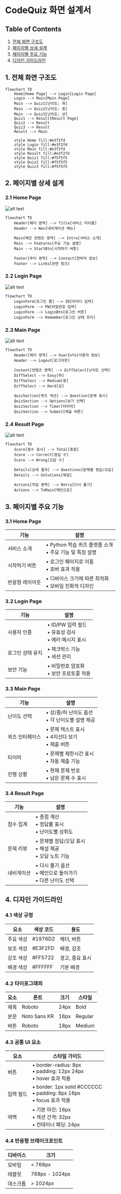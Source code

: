 # CodeQuiz 화면 설계서

## Table of Contents
1. [전체 화면 구조도](#1-전체-화면-구조도)
2. [페이지별 상세 설계](#2-페이지별-상세-설계)
3. [페이지별 주요 기능](#3-페이지별-주요-기능)
4. [디자인 가이드라인](#4-디자인-가이드라인)

## 1. 전체 화면 구조도


```mermaid
flowchart TD
    Home[Home Page] --> Login[Login Page]
    Login --> Main[Main Page]
    Main --> Quiz1[난이도: 하]
    Main --> Quiz2[난이도: 중]
    Main --> Quiz3[난이도: 상]
    Quiz1 --> Result[Result Page]
    Quiz2 --> Result
    Quiz3 --> Result
    Result --> Main
    
    style Home fill:#e3f2fd
    style Login fill:#e3f2fd
    style Main fill:#e3f2fd
    style Result fill:#e3f2fd
    style Quiz1 fill:#f5f5f5
    style Quiz2 fill:#f5f5f5
    style Quiz3 fill:#f5f5f5
```

## 2. 페이지별 상세 설계

### 2.1 Home Page

![alt text](image-1.png)
```mermaid
flowchart TD
    Header[헤더 영역] --> Title[서비스 타이틀]
    Header --> Nav[네비게이션 메뉴]
    
    Main[메인 컨텐츠 영역] --> Intro[서비스 소개]
    Main --> Features[주요 기능 설명]
    Main --> StartBtn[시작하기 버튼]
    
    Footer[푸터 영역] --> Contact[연락처 정보]
    Footer --> Links[관련 링크]
```

### 2.2 Login Page
![alt text](image-2.png)
```mermaid
flowchart TD
    LoginForm[로그인 폼] --> ID[아이디 입력]
    LoginForm --> PW[비밀번호 입력]
    LoginForm --> LoginBtn[로그인 버튼]
    LoginForm --> Remember[로그인 상태 유지]
```

### 2.3 Main Page
![alt text](image-3.png)

```mermaid
flowchart TD
    Header[헤더 영역] --> UserInfo[사용자 정보]
    Header --> Logout[로그아웃]
    
    Content[컨텐츠 영역] --> DiffSelect[난이도 선택]
    DiffSelect --> Easy[하]
    DiffSelect --> Medium[중]
    DiffSelect --> Hard[상]
    
    QuizSection[퀴즈 섹션] --> Question[문제 표시]
    QuizSection --> Options[보기 선택]
    QuizSection --> Timer[타이머]
    QuizSection --> Submit[제출 버튼]
```

### 2.4 Result Page

![alt text](image-4.png)

```mermaid
flowchart TD
    Score[점수 표시] --> Total[총점]
    Score --> Correct[정답 수]
    Score --> Wrong[오답 수]
    
    Details[상세 결과] --> Questions[문제별 정답/오답]
    Details --> Solutions[해설]
    
    Actions[작업 영역] --> Retry[다시 풀기]
    Actions --> ToMain[메인으로]
```

## 3. 페이지별 주요 기능

### 3.1 Home Page
| 기능 | 설명 |
|------|------|
| 서비스 소개 | • Python 학습 퀴즈 플랫폼 소개<br>• 주요 기능 및 특징 설명 |
| 시작하기 버튼 | • 로그인 페이지로 이동<br>• 호버 효과 적용 |
| 반응형 레이아웃 | • 디바이스 크기에 따른 최적화<br>• 모바일 친화적 디자인 |

### 3.2 Login Page
| 기능 | 설명 |
|------|------|
| 사용자 인증 | • ID/PW 입력 필드<br>• 유효성 검사<br>• 에러 메시지 표시 |
| 로그인 상태 유지 | • 체크박스 기능<br>• 세션 관리 |
| 보안 기능 | • 비밀번호 암호화<br>• 보안 프로토콜 적용 |

### 3.3 Main Page
| 기능 | 설명 |
|------|------|
| 난이도 선택 | • 상/중/하 난이도 옵션<br>• 각 난이도별 설명 제공 |
| 퀴즈 인터페이스 | • 문제 텍스트 표시<br>• 4지선다 보기<br>• 제출 버튼 |
| 타이머 | • 문제별 제한시간 표시<br>• 자동 제출 기능 |
| 진행 상황 | • 현재 문제 번호<br>• 남은 문제 수 표시 |

### 3.4 Result Page
| 기능 | 설명 |
|------|------|
| 점수 집계 | • 총점 계산<br>• 정답률 표시<br>• 난이도별 성취도 |
| 문제 리뷰 | • 문제별 정답/오답 표시<br>• 해설 제공<br>• 오답 노트 기능 |
| 네비게이션 | • 다시 풀기 옵션<br>• 메인으로 돌아가기<br>• 다른 난이도 선택 |

## 4. 디자인 가이드라인

### 4.1 색상 규정
| 요소 | 색상 코드 | 용도 |
|------|-----------|------|
| 주요 색상 | #1976D2 | 헤더, 버튼 |
| 보조 색상 | #E3F2FD | 배경, 강조 |
| 강조 색상 | #FF5722 | 경고, 중요 표시 |
| 배경 색상 | #FFFFFF | 기본 배경 |

### 4.2 타이포그래피
| 요소 | 폰트 | 크기 | 스타일 |
|------|------|------|--------|
| 제목 | Roboto | 24px | Bold |
| 본문 | Noto Sans KR | 16px | Regular |
| 버튼 | Roboto | 18px | Medium |

### 4.3 공통 UI 요소
| 요소 | 스타일 가이드 |
|------|--------------|
| 버튼 | • border-radius: 8px<br>• padding: 12px 24px<br>• hover 효과 적용 |
| 입력 필드 | • border: 1px solid #CCCCCC<br>• padding: 8px 16px<br>• focus 효과 적용 |
| 여백 | • 기본 마진: 16px<br>• 섹션 간격: 32px<br>• 컨테이너 패딩: 24px |

### 4.4 반응형 브레이크포인트
| 디바이스 | 크기 |
|----------|------|
| 모바일 | < 768px |
| 태블릿 | 768px - 1024px |
| 데스크톱 | > 1024px |
